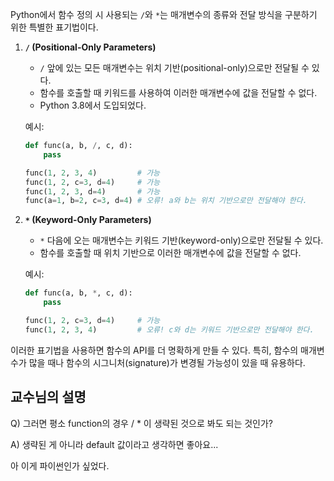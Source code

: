 Python에서 함수 정의 시 사용되는 `/`와 `*`는 매개변수의 종류와 전달 방식을 구분하기 위한 특별한 표기법이다.

1. **`/` (Positional-Only Parameters)**
   - `/` 앞에 있는 모든 매개변수는 위치 기반(positional-only)으로만 전달될 수 있다. 
   - 함수를 호출할 때 키워드를 사용하여 이러한 매개변수에 값을 전달할 수 없다.
   - Python 3.8에서 도입되었다.

   예시:
   ```python
   def func(a, b, /, c, d):
       pass
   
   func(1, 2, 3, 4)         # 가능
   func(1, 2, c=3, d=4)     # 가능
   func(1, 2, 3, d=4)       # 가능
   func(a=1, b=2, c=3, d=4) # 오류! a와 b는 위치 기반으로만 전달해야 한다.
   ```

2. **`*` (Keyword-Only Parameters)**
   - `*` 다음에 오는 매개변수는 키워드 기반(keyword-only)으로만 전달될 수 있다.
   - 함수를 호출할 때 위치 기반으로 이러한 매개변수에 값을 전달할 수 없다.

   예시:
   ```python
   def func(a, b, *, c, d):
       pass
   
   func(1, 2, c=3, d=4)     # 가능
   func(1, 2, 3, 4)         # 오류! c와 d는 키워드 기반으로만 전달해야 한다.
   ```

이러한 표기법을 사용하면 함수의 API를 더 명확하게 만들 수 있다. 특히, 함수의 매개변수가 많을 때나 함수의 시그니처(signature)가 변경될 가능성이 있을 때 유용하다.


## 교수님의 설명

Q) 그러면 평소 function의 경우 / * 이 생략된 것으로 봐도 되는 것인가?

A) 생략된 게 아니라 default 값이라고 생각하면 좋아요...

아 이게 파이썬인가 싶었다.